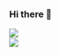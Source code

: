 ### Hi there 👋

<!--
**zerrium/zerrium** is a ✨ _special_ ✨ repository because its `README.md` (this file) appears on your GitHub profile.

Here are some ideas to get you started:

- 🔭 I’m currently working on ...
- 🌱 I’m currently learning ...
- 👯 I’m looking to collaborate on ...
- 🤔 I’m looking for help with ...
- 💬 Ask me about ...
- 📫 How to reach me: ...
- 😄 Pronouns: ...
- ⚡ Fun fact: ...
-->

<a href="https://github.com/anuraghazra/github-readme-stats">
  <img align="left" src="https://github-readme-stats-lake-rho.vercel.app/api?username=zerrium&hide=stars&count_private=true&show_icons=true" />
</a><br>
<a href="https://github.com/anuraghazra/github-readme-stats">
  <img align="left" src="https://github-readme-stats-lake-rho.vercel.app/api/top-langs/?username=zerrium&count_private=true&layout=compact" />
</a>
